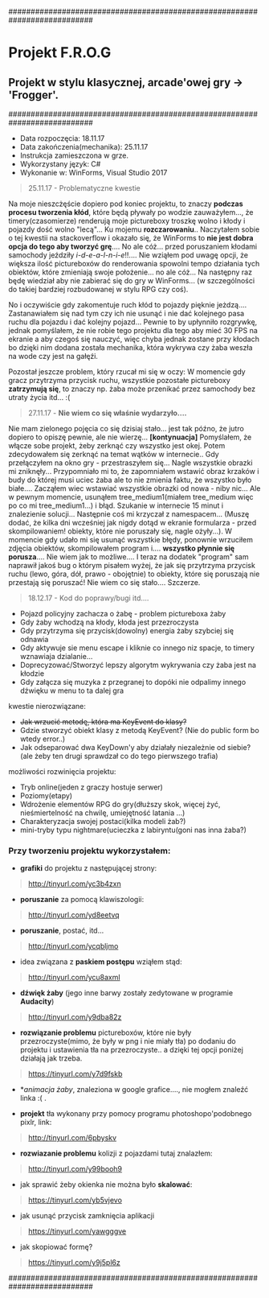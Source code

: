 ###########################################################################


# Projekt F.R.O.G
## Projekt w stylu klasycznej, arcade'owej gry -> 'Frogger'.


###########################################################################
* Data rozpoczęcia: 18.11.17
* Data zakończenia(mechanika): 25.11.17 
* Instrukcja zamieszczona w grze.
* Wykorzystany język: C#
* Wykonanie w: WinForms, Visual Studio 2017 





> 25.11.17 - Problematyczne kwestie

Na moje nieszcżęście dopiero pod koniec projektu, to znaczy **podczas procesu tworzenia kłód**, które
będą pływały po wodzie zauważyłem..., że timery(czasomierze) renderują moje pictureboxy troszkę
wolno i kłody i pojazdy dość wolno "lecą"... Ku mojemu **rozczarowaniu**.. Naczytałem sobie o tej kwestii na 
stackoverflow i okazało się, że WinForms to **nie jest dobra opcja do tego aby
tworzyć grę**.... No ale cóż... przed poruszaniem kłodami samochody jeździły
*i-d-e-a-l-n-i-e*!!.... Nie wziąłem pod uwagę opcji, że większa ilość pictureboxów do 
renderowania spowolni tempo działania tych obiektów, które zmieniają swoje położenie... 
no ale cóż... Na następny raz będę wiedział aby nie zabierać się do gry w WinForms...
(w szczególności do takiej bardziej rozbudowanej w stylu RPG czy coś).

No i oczywiście gdy zakomentuje ruch kłód to pojazdy pięknie jeżdzą....
Zastanawiałem się nad tym czy ich nie usunąć i nie dać kolejnego pasa
ruchu dla pojazdu i dać kolejny pojazd... Pewnie to by upłynniło rozgrywkę,
jednak pomyślałem, że nie robie tego projektu dla tego aby mieć 30 FPS na 
ekranie a aby czegoś się nauczyć, więc chyba jednak zostane przy kłodach bo
dzięki nim dodana została mechanika, która wykrywa czy żaba weszła na wode
czy jest na gałęźi. 

Pozostał jeszcze problem, który rzucał mi się w oczy:
W momencie gdy gracz przytrzyma przycisk ruchu, wszystkie pozostałe 
pictureboxy **zatrzymują się**, to znaczy np. żaba może przenikać przez 
samochody bez utraty życia itd... :(





> 27.11.17 - **Nie wiem co się właśnie wydarzyło....**

Nie mam zielonego pojęcia co się dzisiaj stało... jest tak późno, że jutro dopiero to opiszę pewnie, ale
nie wierzę... **[kontynuacja]** Pomyślałem, że włącze sobe projekt, żeby zerknąć czy wszystko jest okej. Potem zdecydowałem
się zerknąć na temat wątków w internecie.. Gdy przełączyłem na okno gry - przestraszyłem się... Nagle wszystkie obrazki mi zniknęły...
Przypomniało mi to, że zapomniałem wstawić obraz krzaków i budy do której musi uciec żaba ale to nie zmienia faktu, że wszystko
było białe.... Zacząłem wiec wstawiać wszystkie obrazki od nowa - niby nic... Ale w pewnym momencie, usunąłem
tree_medium1(miałem tree_medium więc po co mi tree_medium1...) i błąd. Szukanie w internecie 15 minut i znalezienie
solucji... Następnie coś mi krzyczał z namespacem... (Muszę dodać, że kilka dni wcześniej jak nigdy dotąd w ekranie
formularza - przed skompilowaniem! obiekty, które nie poruszały się, nagle ożyły...). W momencie gdy udało mi się 
usunąć wszystkie błędy, ponownie wrzuciłem zdjęcia obiektów, skompilowałem program i.... **wszystko płynnie się 
porusza**.... Nie wiem jak to możliwe.... I teraz na dodatek "program" sam naprawił jakoś bug o którym pisałem 
wyżej, że jak się przytrzyma przycisk ruchu (lewo, góra, dół, prawo - obojętnie) to obiekty, które się poruszają
nie przestają się poruszać! Nie wiem co się stało.... Szczerze.





> 18.12.17 - Kod do poprawy/bugi itd....

- Pojazd policyjny zachacza o żabę - problem pictureboxa żaby
- Gdy żaby wchodzą na kłody, kłoda jest przezroczysta
- Gdy przytrzyma się przycisk(dowolny) energia żaby szybciej się odnawia
- Gdy aktywuje sie menu escape i kliknie co innego niz spacje, to timery wznawiaja dzialanie...
- Doprecyzować/Stworzyć lepszy algorytm wykrywania czy żaba jest na kłodzie 
- Gdy załącza się muzyka z przegranej to dopóki nie odpalimy innego dźwięku w menu to ta dalej gra

kwestie nierozwiązane:
- ~~Jak wrzucić metodę, która ma KeyEvent do klasy?~~ 
- Gdzie stworzyć obiekt klasy z metodą KeyEvent? (Nie do public form bo wtedy error..)
- Jak odseparować dwa KeyDown'y aby działały niezależnie od siebie? (ale żeby ten drugi sprawdzał co do tego pierwszego trafia)

możliwości rozwinięcia projektu:
- Tryb online(jeden z graczy hostuje serwer)
- Poziomy(etapy)
- Wdrożenie elementów RPG do gry(dłuższy skok, więcej żyć, nieśmiertelność na chwilę, umiejętność latania ...)
- Charakteryzacja swojej postaci(kilka modeli żab?)
- mini-tryby typu nightmare(ucieczka z labiryntu(goni nas inna żaba?)

### Przy tworzeniu projektu wykorzystałem:


- **grafiki** do projektu z następującej strony:

> http://tinyurl.com/yc3b4zxn



- **poruszanie** za pomocą klawiszologii:

> http://tinyurl.com/yd8eetvq



- **poruszanie**, postać, itd...

> http://tinyurl.com/ycqbljmo



- idea związana z **paskiem postępu** wziąłem stąd:

> http://tinyurl.com/ycu8axml



- **dźwięk żaby** (jego inne barwy zostały zedytowane w programie **Audacity**)

> http://tinyurl.com/y9dba82z



- **rozwiązanie problemu** pictureboxów, które nie były przezroczyste(mimo, że były w png i nie miały tła) po dodaniu do projektu i ustawienia tła na przezroczyste.. a dzięki tej opcji poniżej działają jak trzeba.

> https://tinyurl.com/y7d9fskb



- **animacja żaby*, znaleziona w google grafice...., nie mogłem znaleźć linka :( .




- **projekt** tła wykonany przy pomocy programu photoshopo'podobnego pixlr, link:

> http://tinyurl.com/6pbyskv



- **rozwiazanie problemu** kolizji z pojazdami tutaj znalazłem:

> http://tinyurl.com/y99booh9



- jak sprawić żeby okienka nie można było **skalować**:

> https://tinyurl.com/yb5vjevo



- jak usunąć przycisk zamknięcia aplikacji

> https://tinyurl.com/yawgggve



- jak skopiować formę?

> https://tinyurl.com/y9j5pl6z



###########################################################################